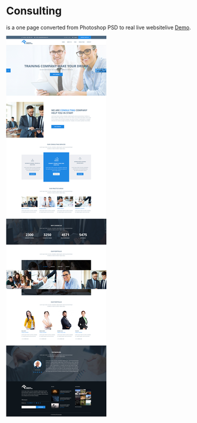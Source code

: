 # Consulting
is a one page converted from Photoshop PSD to real live websitelive [Demo](https://aymanmorsy.github.io/consulting).

<img src="home.jpg">

